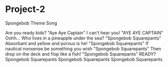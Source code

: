 # Project-2

Spongebob Theme Song

Are you ready kids? "Aye Aye Captain"
I can't hear you! "AYE AYE CAPTAIN"
Oohh...
Who lives in a pineapple under the sea?
"Spongebob Squarepants"
Absorbant and yellow and porous is he!
"Spongebob Squarepants"
If nautical nonsense be something you wish
"Spongebob Squarepants"
Then drop on the deck and flop like a fish!
"Spongebob Squarepants"
READY?
Spongebob Squarepants
Spongebob Squarepants
Spongebob Squarepants
